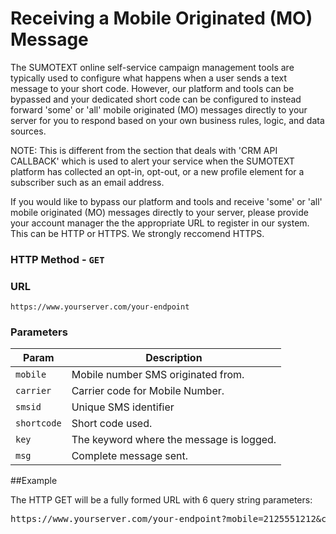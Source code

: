 Receiving a Mobile Originated (MO) Message
=======

The SUMOTEXT online self-service campaign management tools are typically used to configure what happens when a user sends a text message to your short code.
However, our platform and tools can be bypassed and your dedicated short code can be configured to instead forward 'some' or 'all' mobile originated (MO) messages directly to your server for you to respond based on your own business rules, logic, and data sources.

NOTE: This is different from the section that deals with 'CRM API CALLBACK' which is used to alert your service when the SUMOTEXT platform has collected an opt-in, opt-out, or a new profile element for a subscriber such as an email address.

 If you would like to bypass our platform and tools and receive 'some' or 'all' mobile originated (MO) messages directly to your server, please provide your account manager the the appropriate URL to register in our system. This can be HTTP or HTTPS. We strongly reccomend HTTPS.


### HTTP Method - `GET`
### URL
```
https://www.yourserver.com/your-endpoint
```

### Parameters
Param | Description
--- | --- 
`mobile` | Mobile number SMS originated from. 
`carrier` | Carrier code for Mobile Number.
`smsid` | Unique SMS identifier
`shortcode` | Short code used.
`key` | The keyword where the message is logged.
`msg` | Complete message sent.

##Example

The HTTP GET will be a fully formed URL with 6 query string parameters:
<pre>
https://www.yourserver.com/your-endpoint?mobile=2125551212&carrier=VERIZONUS&smsid=2xgh679okl34x&shortcode=84700&key=SUMOX&msg=have a nice day
</pre>